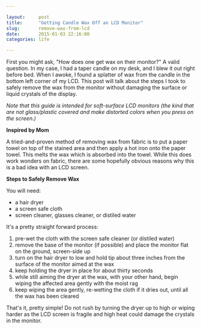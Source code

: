 ```yaml
---

layout:     post
title:      "Getting Candle Wax Off an LCD Monitor"
slug:       remove-wax-from-lcd
date:       2015-01-03 22:16:00
categories: life

---
```


First you might ask, "How does one get wax on their monitor?"  A valid question.
In my case, I had a taper candle on my desk, and I blew it out right before bed.
When I awoke, I found a splatter of wax from the candle in the bottom left
corner of my LCD.  This post will talk about the steps I took to safely remove
the wax from the monitor without damaging the surface or liquid crystals of the
display.

_Note that this guide is intended for soft-surface LCD monitors (the kind that
are not glass/plastic covered and make distorted colors when you press on the
screen.)_

<!--more-->

**Inspired by Mom**

A tried-and-proven method of removing wax from fabric is to put a paper towel on
top of the stained area and then apply a hot iron onto the paper towel.  This
melts the wax which is absorbed into the towel.  While this does work wonders on
fabric, there are some hopefully obvious reasons why this is a bad idea with an
LCD screen.

**Steps to Safely Remove Wax**

You will need:

- a hair dryer
- a screen safe cloth
- screen cleaner, glasses cleaner, or distiled water

It's a pretty straight forward process:

1. pre-wet the cloth with the screen safe cleaner (or distiled water)
1. remove the base of the monitor (if possible) and place the monitor flat
   on the ground, screen-side up
1. turn on the hair dryer to low and hold tip about three inches from the
   surface of the monitor aimed at the wax
1. keep holding the dryer in place for about thirty seconds
1. while still aiming the dryer at the wax, with your other hand, begin wiping
   the affected area gently with the moist rag
1. keep wiping the area gently, re-wetting the cloth if it dries out, until all
   the wax has been cleared

That's it, pretty simple!  Do not rush by turning the dryer up to high or wiping
harder as the LCD screen is fragile and high heat could damage the crystals in
the monitor.



